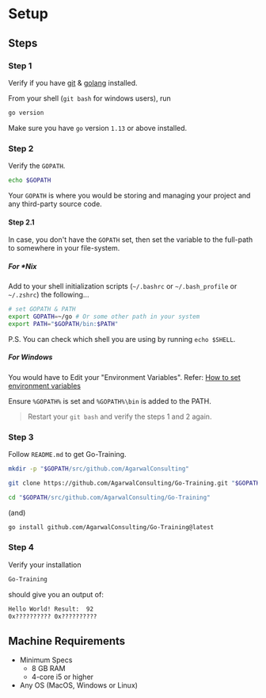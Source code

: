 # Setup


## Steps

### Step 1

Verify if you have [git](https://git-scm.com/) & [golang](http://golang.org/) installed.

From your shell (`git bash` for windows users), run

```bash
go version
```

Make sure you have `go` version `1.13` or above installed.

### Step 2

Verify the `GOPATH`.

```bash
echo $GOPATH
```

Your `GOPATH` is where you would be storing and managing your project and any third-party source code.

#### Step 2.1

In case, you don't have the `GOPATH` set, then set the variable to the full-path to somewhere in your file-system.

##### For *Nix

Add to your shell initialization scripts (`~/.bashrc` or `~/.bash_profile` or `~/.zshrc`) the following...

```bash
# set GOPATH & PATH
export GOPATH=~/go # Or some other path in your system
export PATH="$GOPATH/bin:$PATH"
```

P.S. You can check which shell you are using by running `echo $SHELL`.

##### For Windows

You would have to Edit your "Environment Variables". Refer: [How to set environment variables](https://docs.oracle.com/en/database/oracle/machine-learning/oml4r/1.5.1/oread/creating-and-modifying-environment-variables-on-windows.html#GUID-DD6F9982-60D5-48F6-8270-A27EC53807D0)

Ensure `%GOPATH%` is set and `%GOPATH%\bin` is added to the PATH.

> Restart your `git bash` and verify the steps 1 and 2 again.

### Step 3

Follow `README.md` to get Go-Training.

```bash
mkdir -p "$GOPATH/src/github.com/AgarwalConsulting"

git clone https://github.com/AgarwalConsulting/Go-Training.git "$GOPATH/src/github.com/AgarwalConsulting/Go-Training"

cd "$GOPATH/src/github.com/AgarwalConsulting/Go-Training"
```

(and)

```bash
go install github.com/AgarwalConsulting/Go-Training@latest
```

### Step 4

Verify your installation

```bash
Go-Training
```

should give you an output of:

```md
Hello World! Result:  92
0x?????????? 0x??????????
```

## Machine Requirements

- Minimum Specs
  - 8 GB RAM
  - 4-core i5 or higher
- Any OS (MacOS, Windows or Linux)
